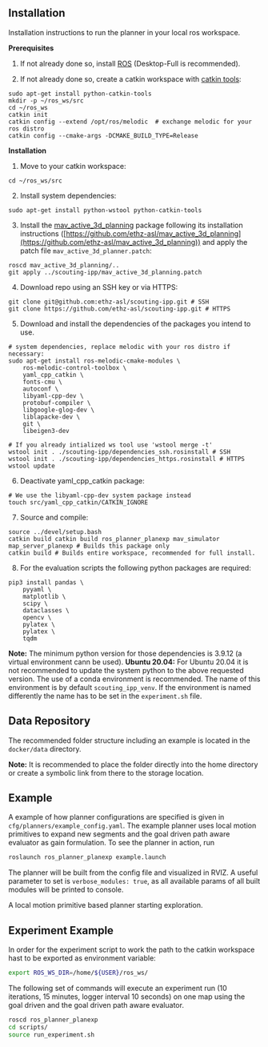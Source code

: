 ## Installation
Installation instructions to run the planner in your local ros workspace.

**Prerequisites**

1. If not already done so, install [ROS](http://wiki.ros.org/ROS/Installation) (Desktop-Full is recommended).

2. If not already done so, create a catkin workspace with [catkin tools](https://catkin-tools.readthedocs.io/en/latest/):

```shell script
sudo apt-get install python-catkin-tools
mkdir -p ~/ros_ws/src
cd ~/ros_ws
catkin init
catkin config --extend /opt/ros/melodic  # exchange melodic for your ros distro
catkin config --cmake-args -DCMAKE_BUILD_TYPE=Release
```

**Installation**

1. Move to your catkin workspace:
```shell script
cd ~/ros_ws/src
```

2. Install system dependencies:
```shell script
sudo apt-get install python-wstool python-catkin-tools
```

3. Install the [mav_active_3d_planning](https://github.com/ethz-asl/mav_active_3d_planning) package following its installation instructions ([https://github.com/ethz-asl/mav_active_3d_planning](https://github.com/ethz-asl/mav_active_3d_planning)) and apply the patch file ```mav_active_3d_planner.patch```:
```shell script 
roscd mav_active_3d_planning/..
git apply ../scouting-ipp/mav_active_3d_planning.patch
```

4. Download repo using an SSH key or via HTTPS:
```shell script
git clone git@github.com:ethz-asl/scouting-ipp.git # SSH
git clone https://github.com/ethz-asl/scouting-ipp.git # HTTPS
```

5. Download and install the dependencies of the packages you intend to use.

```shell script
# system dependencies, replace melodic with your ros distro if necessary:
sudo apt-get install ros-melodic-cmake-modules \
    ros-melodic-control-toolbox \
    yaml_cpp_catkin \
    fonts-cmu \
    autoconf \
    libyaml-cpp-dev \
    protobuf-compiler \
    libgoogle-glog-dev \
    liblapacke-dev \
    git \
    libeigen3-dev

# If you already intialized ws tool use 'wstool merge -t'
wstool init . ./scouting-ipp/dependencies_ssh.rosinstall # SSH
wstool init . ./scouting-ipp/dependencies_https.rosinstall # HTTPS
wstool update
```

6. Deactivate yaml_cpp_catkin package:
```shell script
# We use the libyaml-cpp-dev system package instead
touch src/yaml_cpp_catkin/CATKIN_IGNORE
```

7. Source and compile:
```shell script
source ../devel/setup.bash
catkin build catkin build ros_planner_planexp mav_simulator map_server_planexp # Builds this package only
catkin build # Builds entire workspace, recommended for full install.
```

8. For the evaluation scripts the following python packages are required:
```shell script 
pip3 install pandas \
    pyyaml \
    matplotlib \
    scipy \
    dataclasses \
    opencv \
    pylatex \
    pylatex \
    tqdm 
```
**Note:** The minimum python version for those dependencies is 3.9.12 (a virtual environment cann be used). 
**Ubuntu 20.04:** For Ubuntu 20.04 it is not recommended to update the system python to the above requested version. The use of a conda environment is recommended. The name of this environment is by default ``scouting_ipp_venv``. If the environment is named differently the name has to be set in the ``experiment.sh`` file.

## Data Repository
The recommended folder structure including an example is located in the `docker/data` directory.

**Note:** It is recommended to place the folder directly into the home directory or create a symbolic link from there to the storage location.

## Example
A example of how planner configurations are specified is given in `cfg/planners/example_config.yaml`.
The example planner uses local motion primitives to expand new segments and the goal driven path aware evaluator as gain formulation.
To see the planner in action, run
```bash
roslaunch ros_planner_planexp example.launch
```
The planner will be built from the config file and visualized in RVIZ.
A useful parameter to set is `verbose_modules: true`, as all available params of all built modules will be printed to console.

A local motion primitive based planner starting exploration.

## Experiment Example
In order for the experiment script to work the path to the catkin workspace hast to be exported as environment variable:
```bash 
export ROS_WS_DIR=/home/${USER}/ros_ws/
```
The following set of commands will execute an experiment run (10 iterations, 15 minutes, logger interval 10 seconds) on one map using the goal driven and the goal driven path aware evaluator.
```bash
roscd ros_planner_planexp
cd scripts/
source run_experiment.sh
```